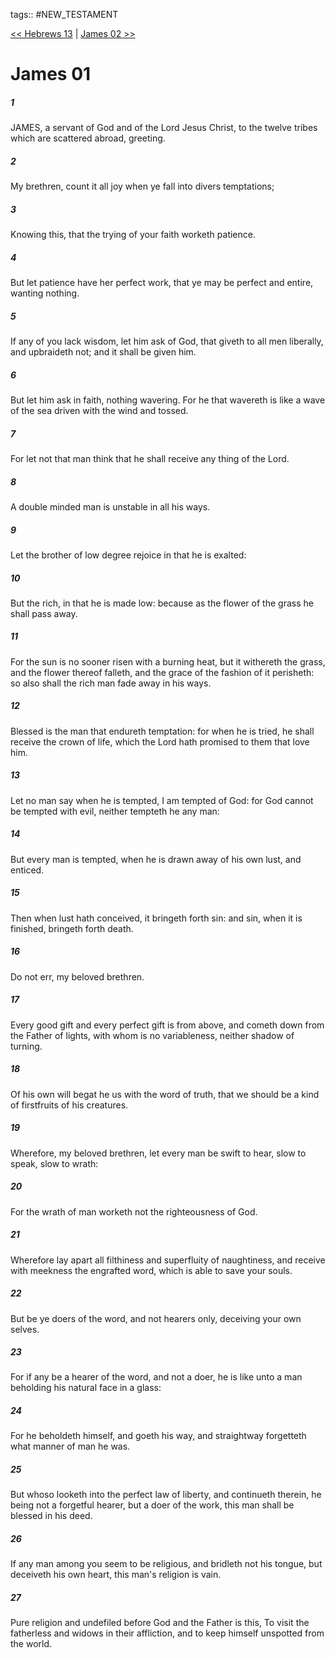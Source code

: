 tags:: #NEW_TESTAMENT

[<< Hebrews 13](NEW_TESTAMENT/19_Hebrews/Hebrews_13.md) | [James 02 >>](NEW_TESTAMENT/20_James/James_02.md)

# James 01

##### 1

JAMES, a servant of God and of the Lord Jesus Christ, to the twelve tribes which are scattered abroad, greeting.

##### 2

My brethren, count it all joy when ye fall into divers temptations;

##### 3

Knowing this, that the trying of your faith worketh patience.

##### 4

But let patience have her perfect work, that ye may be perfect and entire, wanting nothing.

##### 5

If any of you lack wisdom, let him ask of God, that giveth to all men liberally, and upbraideth not; and it shall be given him.

##### 6

But let him ask in faith, nothing wavering. For he that wavereth is like a wave of the sea driven with the wind and tossed.

##### 7

For let not that man think that he shall receive any thing of the Lord.

##### 8

A double minded man is unstable in all his ways.

##### 9

Let the brother of low degree rejoice in that he is exalted:

##### 10

But the rich, in that he is made low: because as the flower of the grass he shall pass away.

##### 11

For the sun is no sooner risen with a burning heat, but it withereth the grass, and the flower thereof falleth, and the grace of the fashion of it perisheth: so also shall the rich man fade away in his ways.

##### 12

Blessed is the man that endureth temptation: for when he is tried, he shall receive the crown of life, which the Lord hath promised to them that love him.

##### 13

Let no man say when he is tempted, I am tempted of God: for God cannot be tempted with evil, neither tempteth he any man:

##### 14

But every man is tempted, when he is drawn away of his own lust, and enticed.

##### 15

Then when lust hath conceived, it bringeth forth sin: and sin, when it is finished, bringeth forth death.

##### 16

Do not err, my beloved brethren.

##### 17

Every good gift and every perfect gift is from above, and cometh down from the Father of lights, with whom is no variableness, neither shadow of turning.

##### 18

Of his own will begat he us with the word of truth, that we should be a kind of firstfruits of his creatures.

##### 19

Wherefore, my beloved brethren, let every man be swift to hear, slow to speak, slow to wrath:

##### 20

For the wrath of man worketh not the righteousness of God.

##### 21

Wherefore lay apart all filthiness and superfluity of naughtiness, and receive with meekness the engrafted word, which is able to save your souls.

##### 22

But be ye doers of the word, and not hearers only, deceiving your own selves.

##### 23

For if any be a hearer of the word, and not a doer, he is like unto a man beholding his natural face in a glass:

##### 24

For he beholdeth himself, and goeth his way, and straightway forgetteth what manner of man he was.

##### 25

But whoso looketh into the perfect law of liberty, and continueth therein, he being not a forgetful hearer, but a doer of the work, this man shall be blessed in his deed.

##### 26

If any man among you seem to be religious, and bridleth not his tongue, but deceiveth his own heart, this man's religion is vain.

##### 27

Pure religion and undefiled before God and the Father is this, To visit the fatherless and widows in their affliction, and to keep himself unspotted from the world.
